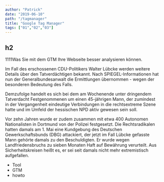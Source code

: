 ```yaml
---
author: "Patrick"
date: "2019-06-10"
path: "/tagmanager"
title: "Google Tag Manager"
tags: ["01","02","03"]
---
```


## h2
1111Was Sie mit dem GTM Ihre Webseite besser analysieren können.

Im Fall des erschossenen CDU-Politikers Walter Lübcke werden weitere Details über den Tatverdächtigen bekannt. Nach SPIEGEL-Informationen hat nun der Generalbundesanwalt die Ermittlungen übernommen - wegen der besonderen Bedeutung des Falls.

Demzufolge handelt es sich bei dem am Wochenende unter dringendem Tatverdacht Festgenommenen um einen 45-jährigen Mann, der zumindest in der Vergangenheit eindeutige Verbindungen in die rechtsextreme Szene hatte und im Umfeld der hessischen NPD aktiv gewesen sein soll.

Vor zehn Jahren wurde er zudem zusammen mit etwa 400 Autonomen Nationalisten in Dortmund von der Polizei festgesetzt. Die Rechtsradikalen hatten damals am 1. Mai eine Kundgebung des Deutschen Gewerkschaftsbunds (DBG) attackiert, der jetzt im Fall Lübcke gefasste Mann gehörte damals zu den Beschuldigten. Er wurde wegen Landfriedensbruchs zu sieben Monaten Haft auf Bewährung verurteilt. Aus Sicherheitskreisen heißt es, er sei seit damals nicht mehr extremistisch aufgefallen.

* Tool 
* GTM 
* howto